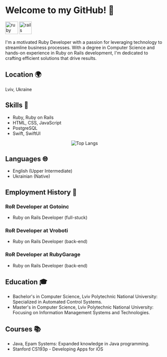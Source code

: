 # Welcome to my GitHub! 👋 

<img src="https://cdn.jsdelivr.net/gh/devicons/devicon/icons/ruby/ruby-original.svg" height="40" alt="ruby logo"  /> <img src="https://cdn.jsdelivr.net/gh/devicons/devicon/icons/rails/rails-original-wordmark.svg" height="40" alt="rails logo"  />

I'm a motivated Ruby Developer with a passion for leveraging technology to streamline business processes. With a degree in Computer Science and hands-on experience in Ruby on Rails development, I'm dedicated to crafting efficient solutions that drive results.

## Location 🌍

Lviv, Ukraine

## Skills 🚀

- Ruby, Ruby on Rails
- HTML, CSS, JavaScript
- PostgreSQL
- Swift, SwiftUI

<div align="center">
  <img src="https://github-readme-stats.vercel.app/api/top-langs/?username=vtodorchuk&layout=compact" alt="Top Langs" />
</div>

## Languages 🌐

- English (Upper Intermediate)
- Ukrainian (Native)

## Employment History 💼

### RoR Developer at Gotoinc
- Ruby on Rails Developer (full-stuck)

### RoR Developer at Vroboti
- Ruby on Rails Developer (back-end)

### RoR Developer at RubyGarage
- Ruby on Rails Developer (back-end)

## Education 🎓

- Bachelor's in Computer Science, Lviv Polytechnic National University: Specialized in Automated Control Systems.
- Master's in Computer Science, Lviv Polytechnic National University: Focusing on Information Management Systems and Technologies.

## Courses 📚

- Java, Epam Systems: Expanded knowledge in Java programming.
- Stanford CS193p - Developing Apps for iOS
